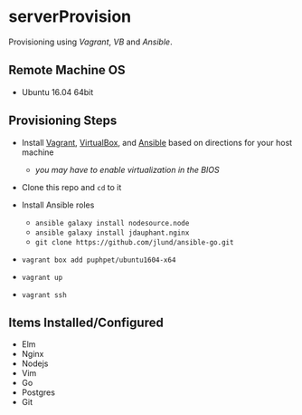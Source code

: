# serverProvision
Provisioning using _Vagrant_, _VB_ and _Ansible_.

## Remote Machine OS

* Ubuntu 16.04 64bit


## Provisioning Steps

* Install [Vagrant](https://www.vagrantup.com/docs/installation/), [VirtualBox](https://www.virtualbox.org/wiki/Downloads), and [Ansible](http://docs.ansible.com/ansible/intro_installation.html) based on directions for your host machine

  - _you may have to enable virtualization in the BIOS_

* Clone this repo and `cd` to it
* Install Ansible roles
  - `ansible galaxy install nodesource.node`
  - `ansible galaxy install jdauphant.nginx`
  - `git clone https://github.com/jlund/ansible-go.git`
* `vagrant box add puphpet/ubuntu1604-x64`
* `vagrant up`
* `vagrant ssh`

## Items Installed/Configured

* Elm
* Nginx
* Nodejs
* Vim
* Go
* Postgres
* Git


